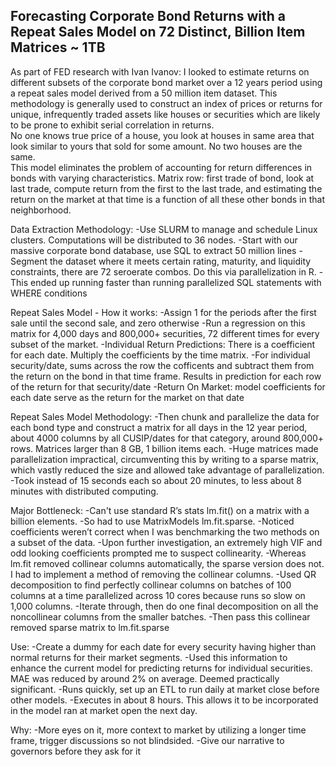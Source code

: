 ## Forecasting Corporate Bond Returns with a Repeat Sales Model on 72 Distinct, Billion Item Matrices ~ 1TB
As part of FED research with Ivan Ivanov: I looked to estimate returns on different subsets of the corporate bond market over a 12 years period using a repeat sales model derived from a 50 million item dataset. 
This methodology is generally used to construct an index of prices or returns for unique, infrequently traded assets like houses or securities which are likely to be prone to exhibit serial correlation in returns.  
No one knows true price of a house, you look at houses in same area that look similar to yours that sold for some amount. No two houses are the same.  
This model eliminates the problem of accounting for return differences in bonds with varying characteristics. 
Matrix row: first trade of bond, look at last trade, compute return from the first to the last trade, and estimating the return on the market at that time is a function of all these other bonds in that neighborhood. 

Data Extraction Methodology:
-Use SLURM to manage and schedule Linux clusters. Computations will be distributed to 36 nodes.
-Start with our massive corporate bond database, use SQL to extract 50 million lines 
-Segment the dataset where it meets certain rating, maturity, and liquidity constraints, there are 72 seroerate combos. Do this via parallelization in R.
-This ended up running faster than running parallelized SQL statements with WHERE conditions 

Repeat Sales Model - How it works:
-Assign 1 for the periods after the first sale until the second sale, and zero otherwise
-Run a regression on this matrix for 4,000 days and 800,000+ securities, 72 different times for every subset of the market.
-Individual Return Predictions: There is a coefficient for each date. Multiply the coefficients by the time matrix. 
-For individual security/date, sums across the row the cofficents and subtract them from the return on the bond in that time frame. Results in prediction for each row of the return for that security/date 
-Return On Market: model coefficients for each date serve as the return for the market on that date

Repeat Sales Model Methodology:
-Then chunk and parallelize the data for each bond type and construct a matrix for all days in the 12 year period, about 4000 columns by all CUSIP/dates for that category, around 800,000+ rows. Matrices larger than 8 GB, 1 billion items each. 
-Huge matrices made parallelization impractical, circumventing this by writing to a sparse matrix, which vastly reduced the size and allowed take advantage of parallelization.
-Took instead of 15 seconds each so about 20 minutes, to less about 8 minutes with distributed computing.

Major Bottleneck:
-Can't use standard R’s stats lm.fit() on a matrix with a billion elements. 
-So had to use MatrixModels lm.fit.sparse.
-Noticed coefficients weren’t correct when I was benchmarking the two methods on a subset of the data.
-Upon further investigation, an extremely high VIF and odd looking coefficients prompted me to suspect collinearity. 
-Whereas lm.fit removed collinear columns automatically, the sparse version does not. I had to implement a method of removing the collinear columns.
-Used QR decomposition to find perfectly collinear columns on batches of 100 columns at a time parallelized across 10 cores because runs so slow on 1,000 columns.
-Iterate through, then do one final decomposition on all the noncollinear columns from the smaller batches. 
-Then pass this collinear removed sparse matrix to lm.fit.sparse

Use:
-Create a dummy for each date for every security having higher than normal returns for their market segments. 
-Used this information to enhance the current model for predicting returns for individual securities. MAE was reduced by around 2% on average. Deemed practically significant.
-Runs quickly, set up an ETL to run daily at market close before other models. 
-Executes in about 8 hours. This allows it to be incorporated in the model ran at market open the next day.

Why:
-More eyes on it, more context to market by utilizing a longer time frame, trigger discussions so not blindsided.
-Give our narrative to governors before they ask for it
